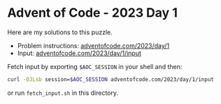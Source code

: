 # Advent of Code - 2023 Day 1
Here are my solutions to this puzzle.

* Problem instructions: [adventofcode.com/2023/day/1](https://adventofcode.com/2023/day/1)
* Input: [adventofcode.com/2023/day/1/input](https://adventofcode.com/2023/day/1/input)

Fetch input by exporting `$AOC_SESSION` in your shell and then:
```bash
curl -OJLsb session=$AOC_SESSION adventofcode.com/2023/day/1/input
```

or run `fetch_input.sh` in this directory.
